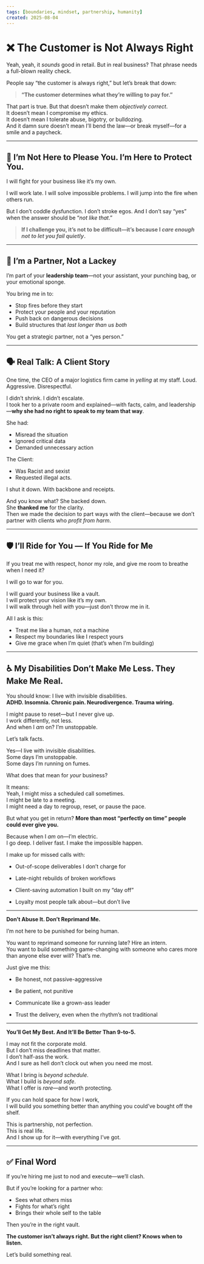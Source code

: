 ```yaml
---
tags: [boundaries, mindset, partnership, humanity]
created: 2025-08-04
---
```


# ❌ The Customer is Not Always Right

Yeah, yeah, it *sounds* good in retail. But in real business? That phrase needs a full-blown reality check.

People say “the customer is always right,” but let’s break that down:

> **“The customer determines what they’re willing to pay for.”**

That part is true. But that doesn’t make them *objectively correct*.  
It doesn’t mean I compromise my ethics.  
It doesn’t mean I tolerate abuse, bigotry, or bulldozing.  
And it damn sure doesn’t mean I’ll bend the law—or break myself—for a smile and a paycheck.

---

## 👊 I’m Not Here to Please You. I’m Here to Protect You.

I will fight for your business like it’s my own.

I will work late. I will solve impossible problems. I will jump into the fire when others run.

But I don’t coddle dysfunction.
I don’t stroke egos.
And I don’t say “yes” when the answer should be “*not like that*.”

> **If I challenge you, it’s not to be difficult—it’s because I *care enough not to let you fail quietly*.**

---

## 🧠 I’m a Partner, Not a Lackey

I’m part of your **leadership team**—not your assistant, your punching bag, or your emotional sponge.

You bring me in to:
- Stop fires before they start  
- Protect your people and your reputation  
- Push back on dangerous decisions  
- Build structures that *last longer than us both*

You get a strategic partner, not a “yes person.”

---

## 🗣️ Real Talk: A Client Story

One time, the CEO of a major logistics firm came in *yelling* at my staff. Loud. Aggressive. Disrespectful.

I didn’t shrink. I didn’t escalate.  
I took her to a private room and explained—with facts, calm, and leadership—**why she had no right to speak to my team that way**.

She had:
- Misread the situation  
- Ignored critical data  
- Demanded unnecessary action  

The Client:
- Was Racist and sexist
- Requested illegal acts.

I shut it down. With backbone and receipts.

And you know what? She backed down.  
She **thanked me** for the clarity.  
Then we made the decision to part ways with the client—because we don’t partner with clients who *profit from harm*.

---

## 🛡️ I’ll Ride for You — If You Ride for Me

If you treat me with respect, honor my role, and give me room to breathe when I need it?

I will go to war for you.

I will guard your business like a vault.  
I will protect your vision like it’s my own.  
I will walk through hell *with* you—just don’t throw me in it.

All I ask is this:
- Treat me like a human, not a machine  
- Respect my boundaries like I respect yours  
- Give me grace when I’m quiet (that’s when I’m building)

---

## ♿ My Disabilities Don’t Make Me Less. They Make Me Real.

You should know: I live with invisible disabilities.  
**ADHD. Insomnia. Chronic pain. Neurodivergence. Trauma wiring.**

I might pause to reset—but I never give up.  
I work differently, not less.  
And when I *am* on? I’m unstoppable.

Let’s talk facts.

Yes—I live with invisible disabilities.  
Some days I’m unstoppable.  
Some days I’m running on fumes.

What does that mean for _your_ business?

It means:  
Yeah, I might miss a scheduled call sometimes.  
I might be late to a meeting.  
I might need a day to regroup, reset, or pause the pace.

But what you get in return? **More than most “perfectly on time” people could ever give you.**

Because when I _am_ on—I’m electric.  
I go deep. I deliver fast. I make the impossible happen.

I make up for missed calls with:

- Out-of-scope deliverables I don’t charge for
    
- Late-night rebuilds of broken workflows
    
- Client-saving automation I built on my “day off”
    
- Loyalty most people talk about—but don’t live
    

---

**Don’t Abuse It. Don’t Reprimand Me.**

I’m not here to be punished for being human.

You want to reprimand someone for running late? Hire an intern.  
You want to build something game-changing with someone who cares more than anyone else ever will? That’s me.

Just give me this:

- Be honest, not passive-aggressive
    
- Be patient, not punitive
    
- Communicate like a grown-ass leader
    
- Trust the delivery, even when the rhythm’s not traditional
    

---

**You’ll Get My Best. And It’ll Be Better Than 9-to-5.**

I may not fit the corporate mold.  
But I don’t miss deadlines that matter.  
I don’t half-ass the work.  
And I sure as hell don’t clock out when you need me most.

What I bring is _beyond schedule_.  
What I build is _beyond safe_.  
What I offer is _rare_—and worth protecting.

If you can hold space for how I work,  
I will build you something better than anything you could’ve bought off the shelf.

This is partnership, not perfection.  
This is real life.  
And I show up for it—with everything I’ve got.

---

## ✅ Final Word

If you’re hiring me just to nod and execute—we’ll clash.

But if you’re looking for a partner who:
- Sees what others miss  
- Fights for what’s right  
- Brings their whole self to the table

Then you’re in the right vault.

**The customer isn’t always right. But the right client? Knows when to listen.**

Let’s build something real.
